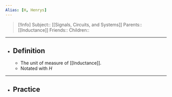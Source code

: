 ```yaml
---
Alias: [H, Henrys]
---
```

> [!Info]
> Subject:: [[Signals, Circuits, and Systems]]
> Parents:: [[Inductance]]
> Friends:: 
> Children:: 
---
- ## Definition
	- The unit of measure of [[Inductance]].
	- Notated with $H$
---
- ## Practice